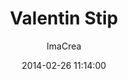 ---
layout: episode
title: "Valentin Stip"
date: 2014-02-26 11:14:00
author: "ImaCrea"
category: 129

episode_number: 129
episode_URL: http://mailta.pe/129-Valentin-Stip.html
episode_FB_Pic: http://mailta.pe/img/fbPics/129.jpg
musicolor: /img/musicolors/129.png

guest_name: Valentin Stip
guest_pic: /img/guestPics/129_Valentin_Stip.jpg
guest_color: dreamy
bigTitle_font_ratio: 6
bigTitle_line_ratio: 1

description: "This morning welcome on Dream Airlines. Our captain, Valentin Stip, will take us off to glowing masses of condensed sound vapor floating in the sky. Classical music and vibrant sunrays blend together over the sea of clouds, close your eyes and let the wave bring you till the edge of the atmosphere. We’ll get back on earth progressively to finally land in the middle of the Amazon rainforest where a tribe of brazilian shamans tripping on glue are waiting for us."

intro: This morning, welcome on Dream Airlines. Our captain, <a href="https://www.facebook.com/pages/Valentin-Stip/121985284555099" target="_blank">Valentin Stip</a>, will take us off to glowing masses of condensed sound vapor floating in the sky. Classical music and vibrant sunrays blend together over the sea of clouds, close your eyes and let the wave bring you till the edge of the atmosphere.<br/><br/>We’ll get back on earth progressively to finally land in the middle of the Amazon rainforest where a tribe of brazilian shamans tripping on glue are waiting for us.

guest_story_headline: A pianist's mind wandering through the infinite of computer music.
guest_story_content: Known for being part of Other People, Nicolas Jaar's label, <a href="https://www.facebook.com/pages/Valentin-Stip/121985284555099" target="_blank">Valentin Stip</a> is creating one of the most interesting listening experience we've heard in a long time. His subtle knowledge of perfect arrangement goes to a level we know in very few artists. His music breaks many barriers and manage to build a unique vibe pulling him out of Nico's shadow. We bet this is only the beginning of a great story, be sure to check his fresh debut album <a href="http://boomkat.com/downloads/908587-valentin-stip-sigh" target="_blank">"Sigh"</a>.

guest_explanation_headline: His morning inspiration
guest_explanation_track1: The way the melody comes out of sonic space is something that always brings my mind back from sleep smoothly.
guest_explanation_track2: This piece has been close to my heart since I was about 16. The clarity of vision and amount of emotion that I can feel in this piece is indescribable.
guest_explanation_track3: This last one (along with all the tracks on the same EP) is an ultimate feel good for me ! I might even snap my fingers and wiggle a little bit :)

track1_link: https://soundcloud.com/mailtape/donato-dozzy-vaporware-01-1
track1_title: Donato Dozzy - Vaporware 01
track1_color: dreamy

track2_link: https://soundcloud.com/mailtape/ravel-piano-concerto-in-g-ii
track2_title: Ravel, Piano Concerto In G - II Adagio Assai (L. Bernstein)
track2_color: dreamy

track3_link: https://soundcloud.com/georginavieane/move-d-untitled-3-workshop-13
track3_title: Move D - untitled 3
track3_color: vibrant

track4_link: https://soundcloud.com/otherpeoplerecords/correlation
track4_title: Valentin Stip - Correlation
track4_color: dreamy

track5_link: https://soundcloud.com/samaris/viltu-vitrast-4
track5_title: Samaris - Viltu Vitrast
track5_color: dreamy

track6_link: https://soundcloud.com/erasedtapes/kiasmos-looped
track6_title: Kiasmos – Looped
track6_color: bliss

track7_link: https://soundcloud.com/gluetrip/la-edad-del-futuro
track7_title: Glue Trip - La Edad Del Futuro
track7_color: vibrant

outro: That's all folks! A big thank to <a href="https://www.facebook.com/pages/Valentin-Stip/121985284555099" target="_blank">Valentin Stip</a> for his selection and to <a href="http://www.samanthacasolari.com">Samantha Casolari</a> for her picture. Enjoy your sunday and feel the love.


---